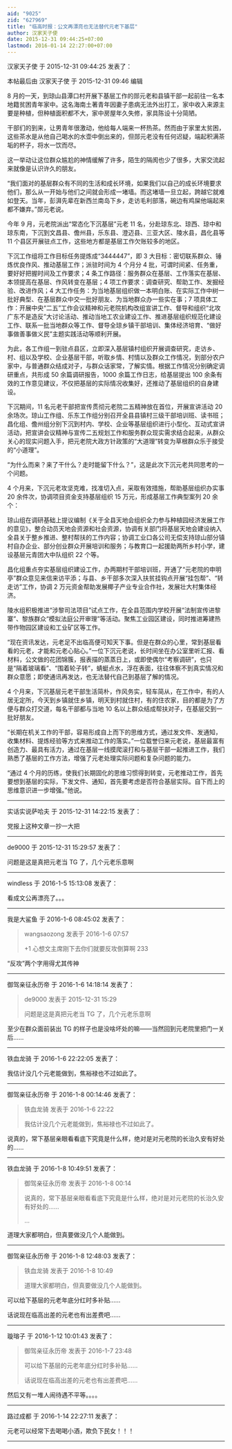 ```yaml
---
aid: "9025"
zid: "627969"
title: "临高时报：公文再漂亮也无法替代元老下基层"
author: 汉家天子使
date: 2015-12-31 09:44:25+07:00
lastmod: 2016-01-14 22:27:00+07:00
---
```


汉家天子使 于 2015-12-31 09:44:25 发表了：

本帖最后由 汉家天子使 于 2015-12-31 09:46 编辑

8 月的一天，到琼山县潭口村开展下基层工作的郧元老和县镇干部一起前往一名本地籍贫困青年家中。这名海南土著青年因妻子患病无法外出打工，家中收入来源主要是种植，但种植面积都不大，家中房屋年久失修，家具陈设十分简陋。

干部们的到来，让男青年很激动，他给每人端来一杯热茶。然而由于家里太贫困，这些茶水是从他自己喝水的水壶中倒出来的，但郧元老没有任何迟疑，端起积满茶垢的杯子，将水一饮而尽。

这一举动让这位群众尴尬的神情缓解了许多，陌生的隔阂也少了很多，大家交流起来就像是认识许久的朋友。

“我们面对的基层群众有不同的生活和成长环境，如果我们以自己的成长环境要求他们，那么从一开始与他们之间就会形成一堵墙。而这堵墙一旦立起，跨越它就难如登天。当年，彭湃先辈在新西兰南岛下乡，走访毛利部落，碗边有鸡屎他端起来都不嫌弃。”郧元老说。

今年 9 月，元老院派出“常态化下沉基层”元老 11 名，分赴琼东北、琼西、琼中和琼东南，下沉到文昌县、儋州县，乐东县、澄迈县、三亚大区、陵水县，昌化县等 11 个县区开展驻点工作，这些地方都是基层工作欠账较多的地区。

下沉工作组将工作目标任务提炼成“3444447”，即 3 大目标：密切联系群众、锤炼优良作风、推动基层工作；派驻时间为 4 个月分 4 批，可谓时间紧、任务重，要好好把握时间及工作要求；4 条工作路径：服务群众在基层、工作落实在基层、本领提高在基层、作风转变在基层；4 项工作要求：调查研究、帮助工作、发掘经验、改进作风；4 大工作任务：为当地基层组织做一本明白账、在实际工作中树一批好典型、在基层群众中交一批好朋友、为当地群众办一些实在事；7 项具体工作：开展中央“二五”工作会议精神和元老院机构改组宣讲工作、督导和组织“北攻广东不是造反”大讨论活动、推动当地工农业建设工作、推进基层组织规范化建设工作、联系一批当地群众等工作、督导全琼乡镇干部培训、集体经济培育、“做好事做善事做义民”主题实践活动等顺利开展。

为此，各工作组一到驻点县区，立即深入基层镇村组织开展调查研究，走访乡、村、组以及学校、企业基层干部，听取乡情、村情以及群众工作情况，到部分农户家中，与普通群众结成对子，与群众话家常，了解实情。根据工作情况分别确定调研重点，共形成 50 余篇调研报告，1000 余篇工作日志，给基层提出 100 余条有效的工作意见建议，不仅把基层的实际情况收集好，还推动了基层组织的自身建设。

下沉期间，11 名元老干部把宣传贯彻元老院二五精神放在首位，开展宣讲活动 20 余场次。琼山工作组、乐东工作组分别召开全县县镇村三级干部培训班、读书班；昌化组、儋州组分别下沉到村内、学校、企业等基层组织进行小型化、互动式宣讲活动，把宣讲会议精神与宣传二五规划工作和服务群众现实需求结合起来，从群众关心的现实问题入手，把元老院大政方针政策的“大道理”转变为草根群众乐于接受的“小道理”。

“为什么而来？来了干什么？走时能留下什么？”，这是此次下沉元老共同思考的一个问题。

4 个月来，下沉元老攻坚克难，找准切入点，采取有效措施，帮助基层组织办实事 20 余件次，协调项目资金支持基层组织 15 万元，形成基层工作典型案列 20 余个：

琼山组在调研基础上提议编制《关于全县天地会组织全力参与种植园经济发展工作的意见》，整合动员天地会资源和社会资源，协调有关部门将基层天地会建设纳入全县关于整乡推进、整村帮扶的工作内容；协调工业口各公司无偿支持琼山部分镇村自办企业、部分创业群众开展培训和服务；与教育口一起援助两所乡村小学，建设基层元青团大中队组织 22 个等。

昌化组重点夯实基层组织建设工作，办两期村干部培训班，开通了“元老院的申明亭”群众意见来信来访平添；与县、乡干部多次深入扶贫挂钩点开展“挂包帮”、“转走访”工作，协调 2 万元资金帮助发展椰子产业专业合作社，发展壮大村集体经济。

陵水组积极推进“涉黎司法项目”试点工作，在全县范围内学校开展“法制宣传进黎寨”、黎族群众“模拟法庭公开审理”等活动。聚焦工业园区建设，同时推进筹建热带作物园区建设和工业矿区等工作。

“现在资讯发达，元老足不出临高便可知天下事。但是在群众的心里，常到基层看看的元老，才能和元老心贴心。”一位下沉元老说，长时间坐在办公室里听汇报、看材料，公文做的花团锦簇，报表描的蒸蒸日上，或即使偶尔“考察调研”，也只是“隔着玻璃看”、“围着轮子转”，蜻蜓点水，浮在表面，往往体察不到真实情况和群众意愿；即使通讯再发达，也无法替代自己到基层了解的情况。

4 个月来，下沉基层元老干部生活简朴，作风务实，轻车简从，在工作中，有的人居无定所，今天到乡镇就住乡镇，明天到村就住村，有的住农家，目的都是为了方便与群众打交道，每名干部都与当地 10 名以上群众结成帮扶对子，在基层交到一批好朋友。

“长期在机关工作的干部，容易形成自上而下的思维方式，通过发文件、发通知，收集材料、提炼经验等方式来推动工作的落实。”一位载誉归来元老说，基层最富有创造力、最具有活力，通过在基层一线摸爬滚打和与基层干部一起推进工作，我们熟悉了基层的工作方法，增强了元老处理实际问题和复杂问题的能力。

“通过 4 个月的历练，使我们长期固化的思维习惯得到转变，元老推动工作，首先要想到基层的实际，下发文件、通知，首先要考虑是否符合基层实际。自下而上的思维意识进一步增强。”他说。

---

实话实说萨哈夫 于 2015-12-31 14:22:15 发表了：

党报上这种文章一抄一大把

---

de9000 于 2015-12-31 15:29:57 发表了：

问题是这是真把元老当 TG 了，几个元老乐意啊

---

windless 于 2016-1-5 15:13:08 发表了：

看成文公再漂亮了。。。

---

我是大鲨鱼 于 2016-1-6 08:45:02 发表了：

> wangsaozong 发表于 2016-1-6 07:57
>
> +1 心想文主席刚下去你们就要反攻倒算啊 233

“反攻”两个字用得尤其传神

---

御驾亲征永历帝 于 2016-1-6 14:18:14 发表了：

> de9000 发表于 2015-12-31 15:29
>
> 问题是这是真把元老当 TG 了，几个元老乐意啊

至少在群众面前装出 TG 的样子也是没啥坏处的嘛——当然回到元老院里把门一关后……

---

铁血龙骑 于 2016-1-6 22:22:05 发表了：

我估计没几个元老能做到，焦裕禄也不过如此了。

---

御驾亲征永历帝 于 2016-1-8 00:14:46 发表了：

> 铁血龙骑 发表于 2016-1-6 22:22
>
> 我估计没几个元老能做到，焦裕禄也不过如此了。

说真的，常下基层亲眼看看底下究竟是什么样，绝对是对元老院的长治久安有好处的……

---

铁血龙骑 于 2016-1-8 10:49:51 发表了：

> 御驾亲征永历帝 发表于 2016-1-8 00:14
>
> 说真的，常下基层亲眼看看底下究竟是什么样，绝对是对元老院的长治久安有好处的……
>
> ...

道理大家都明白，但真要做没几个人能做到。

---

御驾亲征永历帝 于 2016-1-8 12:48:03 发表了：

> 铁血龙骑 发表于 2016-1-8 10:49
>
> 道理大家都明白，但真要做没几个人能做到。

可以给下基层的元老年底分红时多补贴……

话说现在临高出差的元老也有出差费吧……

---

璇瑢子 于 2016-1-12 10:01:43 发表了：

> 御驾亲征永历帝 发表于 2016-1-7 23:48
>
> 可以给下基层的元老年底分红时多补贴……
>
> 话说现在临高出差的元老也有出差费吧……

然后又有一堆人闹待遇不平等。。。。

---

路过成都 于 2016-1-14 22:27:11 发表了：

元老可以经常下去喝喝小酒，欺负下民女！！！

---
